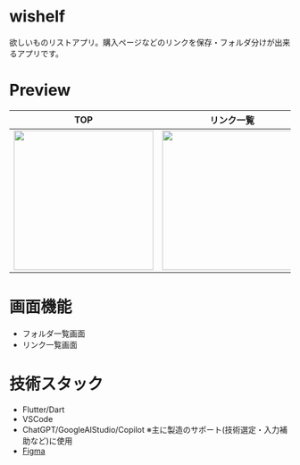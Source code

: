 # wishelf
欲しいものリストアプリ。購入ページなどのリンクを保存・フォルダ分けが出来るアプリです。

# Preview
|TOP|リンク一覧|入力フォーム|
|---|---|---|
|<image width=250 src="https://github.com/user-attachments/assets/da5e09cc-4000-4f4e-98d4-5f8b4307d5d2">|<image width=250 src="https://github.com/user-attachments/assets/b64edd7f-4574-4965-9146-0d21c1b79846">|<image width=250 src="https://github.com/user-attachments/assets/eb32e70b-c708-4566-b17d-7c7003c63dc7">|


# 画面機能
- フォルダ一覧画面
- リンク一覧画面

# 技術スタック
- Flutter/Dart
- VSCode
- ChatGPT/GoogleAIStudio/Copilot ※主に製造のサポート(技術選定・入力補助など)に使用
- [Figma](https://www.figma.com/design/IdAsRjorQFdMVuAYGbS6gg/WiShelf?node-id=0-1&t=ObzpbR4jsJH0Zf7d-1)
